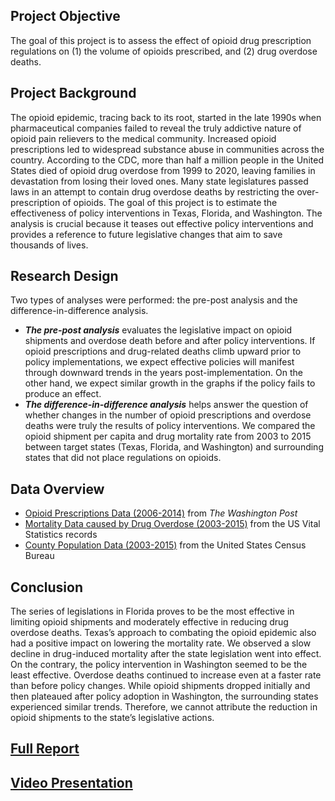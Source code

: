 ## Project Objective

The goal of this project is to assess the effect of opioid drug prescription regulations on (1) the volume of opioids prescribed, and (2) drug overdose deaths.


## Project Background
The opioid epidemic, tracing back to its root, started in the late 1990s when pharmaceutical companies failed to reveal the truly addictive nature of opioid pain relievers to the medical community. Increased opioid prescriptions led to widespread substance abuse in communities across the country. According to the CDC, more than half a million people in the United States died of opioid drug overdose from 1999 to 2020, leaving families in devastation from losing their loved ones. Many state legislatures passed laws in an attempt to contain drug overdose deaths by restricting the over-prescription of opioids. The goal of this project is to estimate the effectiveness of policy interventions in Texas, Florida, and Washington. The analysis is crucial because it teases out effective policy interventions and provides a reference to future legislative changes that aim to save thousands of lives. 

## Research Design

Two types of analyses were performed: the pre-post analysis and the difference-in-difference analysis. 

* ***The pre-post analysis*** evaluates the legislative impact on opioid shipments and overdose death before and after policy interventions. If opioid prescriptions and drug-related deaths climb upward prior to policy implementations, we expect effective policies will manifest through downward trends in the years post-implementation. On the other hand, we expect similar growth in the graphs if the policy fails to produce an effect. 
* ***The difference-in-difference analysis*** helps answer the question of whether changes in the number of opioid prescriptions and overdose deaths were truly the results of policy interventions. We compared the opioid shipment per capita and drug mortality rate from 2003 to 2015 between target states (Texas, Florida, and Washington) and surrounding states that did not place regulations on opioids. 

## Data Overview

* [Opioid Prescriptions Data (2006-2014)](https://www.washingtonpost.com/graphics/2019/investigations/dea-pain-pill-database/) from *The Washington Post*
* [Mortality Data caused by Drug Overdose (2003-2015)](https://www.dropbox.com/s/kad4dwebr88l3ud/US_VitalStatistics.zip?dl=0) from the US Vital Statistics records
* [County Population Data (2003-2015)](https://www2.census.gov/programs-surveys/popest/datasets/) from the United States Census Bureau

## Conclusion
The series of legislations in Florida proves to be the most effective in limiting opioid shipments and moderately effective in reducing drug overdose deaths. Texas’s approach to combating the opioid epidemic also had a positive impact on lowering the mortality rate. We observed a slow decline in drug-induced mortality after the state legislation went into effect. On the contrary, the policy intervention in Washington seemed to be the least effective. Overdose deaths continued to increase even at a faster rate than before policy changes. While opioid shipments dropped initially and then plateaued after policy adoption in Washington, the surrounding states experienced similar trends. Therefore, we cannot attribute the reduction in opioid shipments to the state’s legislative actions.

## [Full Report](40_docs/IDS720_TeamRed_Opioids_FinalReport.pdf)

## [Video Presentation](https://youtu.be/CQopxFhuxdY)
